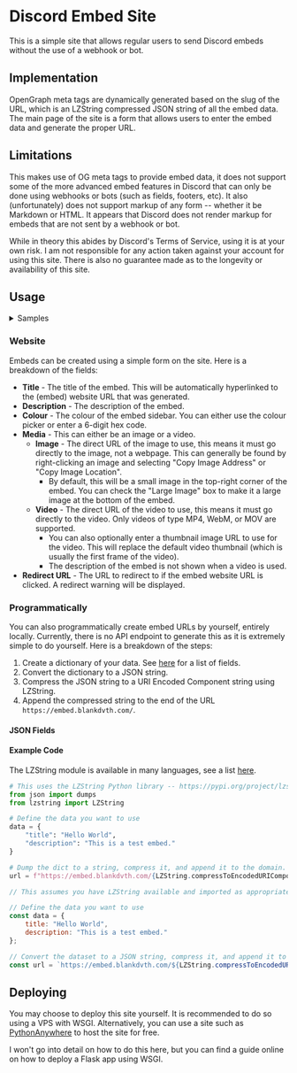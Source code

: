 # Discord Embed Site
This is a simple site that allows regular users to send Discord embeds without the use of a webhook or bot.

## Implementation
OpenGraph meta tags are dynamically generated based on the slug of the URL, which is an LZString compressed JSON
string of all the embed data. The main page of the site is a form that allows users to enter the embed data and
generate the proper URL.

## Limitations
This makes use of OG meta tags to provide embed data, it does not support some of the more advanced embed features
in Discord that can only be done using webhooks or bots (such as fields, footers, etc). It also (unfortunately) does
not support markup of any form -- whether it be Markdown or HTML. It appears that Discord does not render markup
for embeds that are not sent by a webhook or bot.

While in theory this abides by Discord's Terms of Service, using it is at your own risk. I am not responsible for
any action taken against your account for using this site. There is also no guarantee made as to the longevity or
availability of this site.

## Usage
<details>
<summary>Samples</summary>

![Sample Embed - Small Image](https://s3.blankdvth.com/8fa2a452-cc1f-4ff1-92b5-e1c9d725b70d.png)  
![Sample Embed - Large Image](https://s3.blankdvth.com/fa4123ef-e9c6-44db-8158-dd49900059ce.png)  
![Sample Embed - Video](https://s3.blankdvth.com/bed3827c-70ac-4d03-b46e-bcfe87e3e542.png)  
![Sample Embed - Video Thumbnail](https://s3.blankdvth.com/bff0b037-0050-47c7-bb15-cf12dd4493e5.png)

</details>

### Website
Embeds can be created using a simple form on the site. Here is a breakdown of the fields:

- **Title** - The title of the embed. This will be automatically hyperlinked to the (embed) website URL that was generated.
- **Description** - The description of the embed.
- **Colour** - The colour of the embed sidebar. You can either use the colour picker or enter a 6-digit hex code.
- **Media** - This can either be an image or a video.
  - **Image** - The direct URL of the image to use, this means it must go directly to the image, not a webpage. This can generally be found by right-clicking an image and selecting "Copy Image Address" or "Copy Image Location".
    - By default, this will be a small image in the top-right corner of the embed. You can check the "Large Image" box to make it a large image at the bottom of the embed.
  - **Video** - The direct URL of the video to use, this means it must go directly to the video. Only videos of type MP4, WebM, or MOV are supported.
    - You can also optionally enter a thumbnail image URL to use for the video. This will replace the default video thumbnail (which is usually the first frame of the video).
    - The description of the embed is not shown when a video is used.
- **Redirect URL** - The URL to redirect to if the embed website URL is clicked. A redirect warning will be displayed.

### Programmatically
You can also programmatically create embed URLs by yourself, entirely locally. Currently, there is no API endpoint
to generate this as it is extremely simple to do yourself. Here is a breakdown of the steps:

1. Create a dictionary of your data. See [here](#json-fields) for a list of fields.
2. Convert the dictionary to a JSON string.
3. Compress the JSON string to a URI Encoded Component string using LZString.
4. Append the compressed string to the end of the URL `https://embed.blankdvth.com/`.

#### JSON Fields

#### Example Code
The LZString module is available in many languages, see a list [here](https://www.npmjs.com/package/lz-string#other-languages).

```python
# This uses the LZString Python library -- https://pypi.org/project/lzstring/
from json import dumps
from lzstring import LZString

# Define the data you want to use
data = {
    "title": "Hello World",
    "description": "This is a test embed."
}

# Dump the dict to a string, compress it, and append it to the domain.
url = f"https://embed.blankdvth.com/{LZString.compressToEncodedURIComponent(dumps(data))}"
```

```javascript
// This assumes you have LZString available and imported as appropriate -- https://www.npmjs.com/package/lz-string

// Define the data you want to use
const data = {
    title: "Hello World",
    description: "This is a test embed."
};

// Convert the dataset to a JSON string, compress it, and append it to the domain.
const url = `https://embed.blankdvth.com/${LZString.compressToEncodedURIComponent(JSON.stringify(data))}`;
```

## Deploying
You may choose to deploy this site yourself. It is recommended to do so using a VPS with WSGI. Alternatively,
you can use a site such as [PythonAnywhere](https://www.pythonanywhere.com/) to host the site for free.

I won't go into detail on how to do this here, but you can find a guide online on how to deploy a Flask app using WSGI.
